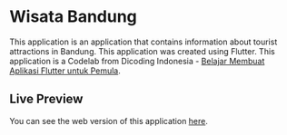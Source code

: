 # Wisata Bandung

This application is an application that contains information about tourist attractions in Bandung. This application was created using Flutter. This application is a Codelab from Dicoding Indonesia - [Belajar Membuat Aplikasi Flutter untuk Pemula](https://www.dicoding.com/academies/159).

## Live Preview

You can see the web version of this application [here](https://fauzan-radji.github.io/wisatabandung/).